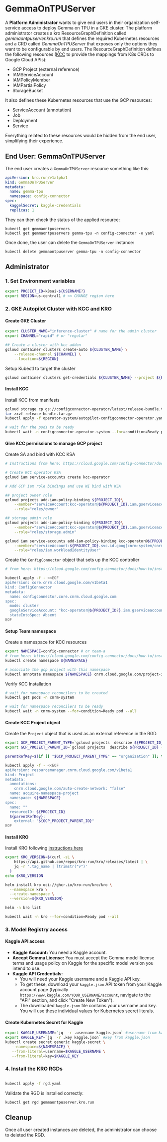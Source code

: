 
# GemmaOnTPUServer

A **Platform Administrator** wants to give end users in their organization self-service access to deploy Gemma on TPU in a GKE cluster. The platform administrator creates a kro ResourceGraphDefinition called *gemmaontpuserver.kro.run* that defines the required Kubernetes resources and a CRD called *GemmaOnTPUServer* that exposes only the options they want to be configurable by end users. The ResourceGraphDefinition defines the following resources ([KCC](https://github.com/GoogleCloudPlatform/k8s-config-connector) to provide the mappings from K8s CRDs to Google Cloud APIs):

* GCP Project (external reference)
* IAMServiceAccount
* IAMPolicyMember
* IAMPartialPolicy
* StorageBucket

It also defines these Kubernetes resources that use the GCP resources:
* ServiceAccount (annotation)
* Job
* Deployment
* Service

Everything related to these resources would be hidden from the end user, simplifying their experience.  

## End User: GemmaOnTPUServer

The end user creates a `GemmaOnTPUServer` resource something like this:

```yaml
apiVersion: kro.run/v1alpha1
kind: GemmaOnTPUServer
metadata:
  name: gemma-tpu
  namespace: config-connector
spec:
  kaggelSecret: kaggle-credentials
  replicas: 1
```

They can then check the status of the applied resource:

```
kubectl get gemmaontpuservers
kubectl get gemmaontpuservers gemma-tpu -n config-connector -o yaml
```

Once done, the user can delete the `GemmaOnTPUServer` instance:

```
kubectl delete gemmaontpuserver gemma-tpu -n config-connector
```

## Administrator

### 1. Set Environment variables

```bash
export PROJECT_ID=k8sai-${USERNAME?} 
export REGION=us-central1 # << CHANGE region here 
```

### 2. GKE Autopilot Cluster with KCC and KRO

#### Create GKE Cluster

```bash
export CLUSTER_NAME="inference-cluster" # name for the admin cluster
export CHANNEL="rapid" # or "regular"

## Create a cluster with kcc addon
gcloud container clusters create-auto ${CLUSTER_NAME} \
    --release-channel ${CHANNEL} \
    --location=${REGION}
```

Setup Kubectl to target the cluster

```bash
gcloud container clusters get-credentials ${CLUSTER_NAME} --project ${PROJECT_ID} --location ${REGION}
```

#### Install KCC 

Install KCC from manifests
```bash
gcloud storage cp gs://configconnector-operator/latest/release-bundle.tar.gz release-bundle.tar.gz
tar zxvf release-bundle.tar.gz
kubectl apply -f operator-system/autopilot-configconnector-operator.yaml

# wait for the pods to be ready
kubectl wait -n configconnector-operator-system --for=condition=Ready pod --all
```

#### Give KCC permissions to manage GCP project

Create SA and bind with KCC KSA

```bash
# Instructions from here: https://cloud.google.com/config-connector/docs/how-to/install-manually#identity

# Create KCC operator KSA
gcloud iam service-accounts create kcc-operator

# Add GCP iam role bindings and use WI bind with KSA

## project owner role
gcloud projects add-iam-policy-binding ${PROJECT_ID}\
    --member="serviceAccount:kcc-operator@${PROJECT_ID}.iam.gserviceaccount.com" \
    --role="roles/owner"

## storage admin role
gcloud projects add-iam-policy-binding ${PROJECT_ID}\
    --member="serviceAccount:kcc-operator@${PROJECT_ID}.iam.gserviceaccount.com" \
    --role="roles/storage.admin"

gcloud iam service-accounts add-iam-policy-binding kcc-operator@${PROJECT_ID}.iam.gserviceaccount.com \
    --member="serviceAccount:${PROJECT_ID}.svc.id.goog[cnrm-system/cnrm-controller-manager]" \
    --role="roles/iam.workloadIdentityUser"
```

Create the `ConfigConnector` object that sets up the KCC controller

```bash
# from here: https://cloud.google.com/config-connector/docs/how-to/install-manually#addon-configuring

kubectl apply -f - <<EOF
apiVersion: core.cnrm.cloud.google.com/v1beta1
kind: ConfigConnector
metadata:
  name: configconnector.core.cnrm.cloud.google.com
spec:
  mode: cluster
  googleServiceAccount: "kcc-operator@${PROJECT_ID?}.iam.gserviceaccount.com"
  stateIntoSpec: Absent
EOF
```

#### Setup Team namespace

Create a namespace for KCC resources
```bash
export NAMESPACE=config-connector # or team-a
# from here: https://cloud.google.com/config-connector/docs/how-to/install-manually#specify
kubectl create namespace ${NAMESPACE}

# associate the gcp project with this namespace
kubectl annotate namespace ${NAMESPACE} cnrm.cloud.google.com/project-id=${PROJECT_ID?}
```

Verify KCC Installation
```bash
# wait for namespace reconcilers to be created
kubectl get pods -n cnrm-system

# wait for namespace reconcilers to be ready 
kubectl wait -n cnrm-system --for=condition=Ready pod --all
```

#### Create KCC Project object

Create the `Project` object that is used as an external reference in the RGD.

```bash
export GCP_PROJECT_PARENT_TYPE=`gcloud projects  describe ${PROJECT_ID} --format json | jq -r ".parent.type"`
export GCP_PROJECT_PARENT_ID=`gcloud projects  describe ${PROJECT_ID} --format json | jq -r ".parent.id"`

parentRefKey=$(if [[ "$GCP_PROJECT_PARENT_TYPE" == "organization" ]]; then echo "organizationRef"; else echo "folderRef"; fi)

kubectl apply -f - <<EOF
apiVersion: resourcemanager.cnrm.cloud.google.com/v1beta1
kind: Project
metadata:
  annotations:
    cnrm.cloud.google.com/auto-create-network: "false"
  name: acquire-namespace-project
  namespace: ${NAMESPACE}
spec:
  name: ""
  resourceID: ${PROJECT_ID}
  ${parentRefKey}:
    external: "${GCP_PROJECT_PARENT_ID}"
EOF
```

#### Install KRO

Install KRO following [instructions here](https://kro.run/docs/getting-started/Installation/)

```bash
export KRO_VERSION=$(curl -sL \
    https://api.github.com/repos/kro-run/kro/releases/latest | \
    jq -r '.tag_name | ltrimstr("v")'
  )
echo $KRO_VERSION

helm install kro oci://ghcr.io/kro-run/kro/kro \
  --namespace kro \
  --create-namespace \
  --version=${KRO_VERSION}

helm -n kro list

kubectl wait -n kro --for=condition=Ready pod --all
```
### 3. Model Registry access

#### Kaggle API access
* **Kaggle Account:** You need a Kaggle account.
* **Accept Gemma License:** You must accept the Gemma model license terms and usage policy on Kaggle for the specific model version you intend to use.
* **Kaggle API Credentials:**
  * You will need your Kaggle username and a Kaggle API key.
  * To get these, download your `kaggle.json` API token from your Kaggle account page (typically `https://www.kaggle.com/YOUR_USERNAME/account`, navigate to the "API" section, and click "Create New Token").
  * The downloaded `kaggle.json` file contains your username and key. You will use these individual values for Kubernetes secret literals.

#### Create Kubernetes Secret for Kaggle

```bash
export KAGGLE_USERNAME=`jq  -r .username kaggle.json` #username from kaggle.json
export KAGGLE_KEY=`jq  -r .key kaggle.json` #key from kaggle.json
kubectl create secret generic kaggle-secret \
   --namespace=${NAMESPACE} \
   --from-literal=username=$KAGGLE_USERNAME \
   --from-literal=key=$KAGGLE_KEY
```

### 4. Install the KRO RGDs

```bash

kubectl apply -f rgd.yaml
```

Validate the RGD is installed correctly:

```
kubectl get rgd gemmaontpuserver.kro.run
```

## Cleanup

Once all user created instances are deleted, the administrator can choose to deleted the RGD.
